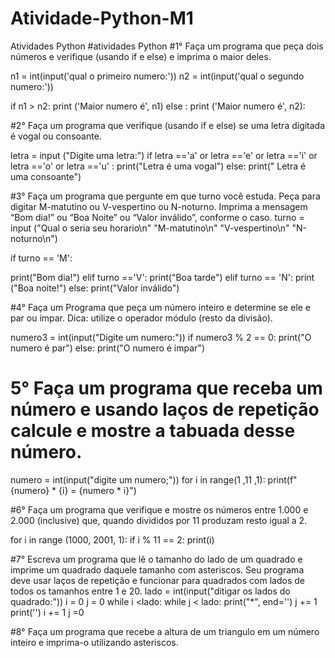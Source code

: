# Atividade-Python-M1
Atividades Python 
#atividades Python
#1° Faça um programa que peça dois números e verifique (usando if e else) e imprima o maior deles.

n1 = int(input('qual o primeiro numero:'))
n2 = int(input('qual o segundo numero:'))

if n1 > n2:
    print ('Maior numero é', n1)
else : 
    print ('Maior numero é', n2):

#2° Faça um programa que verifique (usando if e else) se uma letra digitada é vogal ou consoante.

letra = input ("Digite uma letra:")
if letra =='a' or letra =='e' or letra =='i' or letra =='o' or letra =='u' :
    print("Letra é uma vogal")
else:
    print(" Letra é uma consoante")    

#3° Faça um programa que pergunte em que turno você estuda. Peça para digitar M-matutino ou V-vespertino ou N-noturno. Imprima a mensagem “Bom dia!” ou “Boa Noite” ou “Valor inválido”, conforme o caso.
turno = input ("Qual o seria seu horario\n"
            "M-matutino\n"
            "V-vespertino\n" 
            "N-noturno\n")

if turno == 'M':



print("Bom dia!")
elif turno =='V':
        print("Boa tarde")
elif turno == 'N':
        print ("Boa noite!")
else:
    print("Valor inválido")

 #4° Faça um Programa que peça um número inteiro e determine se ele e par ou ímpar. Dica: utilize o operador módulo (resto da divisão).

numero3  = int(input("Digite um numero:"))
if numero3 % 2 == 0:
    print("O numero é par")
else:
    print("O numero é impar")


 #  5° Faça um programa que receba um número e usando laços de repetição calcule e mostre a tabuada desse número.
numero = int(input("digite um numero;"))
for i in range(1 ,11 ,1):
    print(f"{numero} * {i} = {numero * i}")

 #6° Faça um programa que verifique e mostre os números entre 1.000 e 2.000 (inclusive) que, quando divididos por 11 produzam resto igual a 2.

for i in range (1000, 2001, 1):
    if i % 11 == 2:
        print(i)

  #7° Escreva um programa que lê o tamanho do lado de um quadrado e imprime um quadrado daquele tamanho com asteriscos. Seu programa deve usar laços de repetição e funcionar para quadrados com lados de todos os tamanhos entre 1 e 20.
lado = int(input("ditigar os lados do quadrado:"))
i = 0
j = 0
while i <lado:
    while j < lado:
        print("*", end='')
        j += 1
    print('')
    i += 1
    j =0 

#8° Faça um programa que recebe a altura de um triangulo em um número inteiro e imprima-o utilizando asteriscos.
